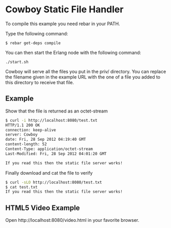Cowboy Static File Handler
==========================

To compile this example you need rebar in your PATH.

Type the following command:
```
$ rebar get-deps compile
```

You can then start the Erlang node with the following command:
```
./start.sh
```

Cowboy will serve all the files you put in the priv/ directory.
You can replace the filename given in the example URL with the
one of a file you added to this directory to receive that file.

Example
-------

Show that the file is returned as an octet-stream

``` bash
$ curl -i http://localhost:8080/test.txt
HTTP/1.1 200 OK
connection: keep-alive
server: Cowboy
date: Fri, 28 Sep 2012 04:19:40 GMT
content-length: 52
Content-Type: application/octet-stream
Last-Modified: Fri, 28 Sep 2012 04:01:20 GMT

If you read this then the static file server works!
```

Finally download and cat the file to verify

``` bash
$ curl -sLO http://localhost:8080/test.txt
$ cat test.txt
If you read this then the static file server works!
```

HTML5 Video Example
-------------------

Open http://localhost:8080/video.html in your favorite browser.
